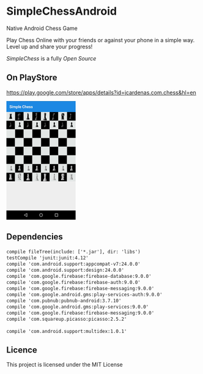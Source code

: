 # SimpleChessAndroid

Native Android Chess Game

Play Chess Online with your friends or against your phone in a simple way.
Level up and share your progress!


*SimpleChess* is a fully *Open Source*


## On PlayStore

https://play.google.com/store/apps/details?id=jcardenas.com.chess&hl=en


![Screen](/ss.webp)



## Dependencies

    compile fileTree(include: ['*.jar'], dir: 'libs')
    testCompile 'junit:junit:4.12'
    compile 'com.android.support:appcompat-v7:24.0.0'
    compile 'com.android.support:design:24.0.0'
    compile 'com.google.firebase:firebase-database:9.0.0'
    compile 'com.google.firebase:firebase-auth:9.0.0'
    compile 'com.google.firebase:firebase-messaging:9.0.0'
    compile 'com.google.android.gms:play-services-auth:9.0.0'
    compile 'com.pubnub:pubnub-android:3.7.10'
    compile 'com.google.android.gms:play-services:9.0.0'
    compile 'com.google.firebase:firebase-messaging:9.0.0'
    compile 'com.squareup.picasso:picasso:2.5.2'

    compile 'com.android.support:multidex:1.0.1'


## Licence

This project is licensed under the MIT License

